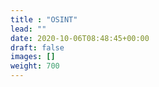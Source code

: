 ```yaml
---
title : "OSINT"
lead: ""
date: 2020-10-06T08:48:45+00:00
draft: false
images: []
weight: 700
---
```

